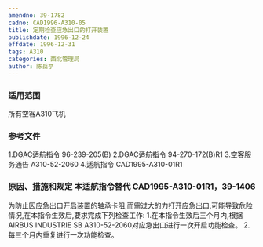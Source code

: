 ```yaml
---
amendno: 39-1782
cadno: CAD1996-A310-05
title: 定期检查应急出口的打开装置
publishdate: 1996-12-24
effdate: 1996-12-31
tags: A310
categories: 西北管理局
author: 陈岳亭
---
```


### 适用范围 
所有空客A310飞机

### 参考文件
1.DGAC适航指令 96-239-205(B) 
2.DGAC适航指令 94-270-172(B)R1 
    3.空客服务通告 A310-52-2060 
    4.适航指令 CAD1995-A310-01R1 


### 原因、措施和规定 本适航指令替代 CAD1995-A310-01R1，39-1406 
为防止因应急出口开启装置的轴承卡阻,而需过大的力打开应急出口,可能导致危险情况,在本指令生效后,要求完成下列检查工作: 
    1.在本指令生效后三个月内,根据AIRBUS INDUSTRIE SB A310-52-2060对应急出口进行一次开启功能检查。 
    2.每三个月内重复进行一次功能检查。

